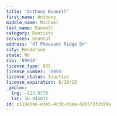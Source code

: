 ```yaml
---
title: 'Anthony Bunnell'
first_name: Anthony
middle_name: Michael
last_name: Bunnell
category: Dentists
services: General
address: '47 Pheasant Ridge Dr'
city: Henderson
state: NV
zip: '89014'
license_type: DDS
license_number: '6055'
license_status: Inactive
license_expiration: 6/30/15
_geoloc:
  lng: -115.0778
  lat: 36.045811
id: c119e5ae-e3e5-4c30-b5ea-680573f2b99a
---
```

